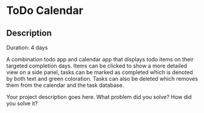 # ToDo Calendar

## Description
Duration: 4 days

A combination todo app and calendar app that displays todo items on their targeted completion days.  Items can be clicked to show a more detailed view on a side panel, tasks can be marked as completed which is denoted by both text and green coloration.  Tasks can also be deleted which removes them from the calendar and the task database.
 
  
Your project description goes here. What problem did you solve? How did you solve it?

